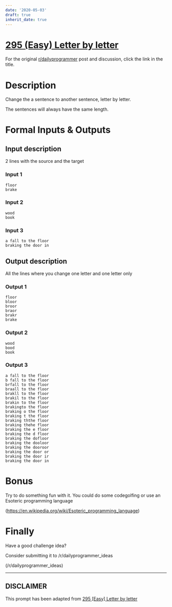 ```yaml
---
date: '2020-05-03'
draft: true
inherit_date: true
---
```


# [295 (Easy) Letter by letter](https://www.reddit.com/r/dailyprogrammer/comments/5hy8sm/20161212_challenge_295_easy_letter_by_letter/)

For the original [r/dailyprogrammer](https://www.reddit.com/r/dailyprogrammer/) post and discussion, click the link in the title.

# Description
Change the a sentence to another sentence, letter by letter.

The sentences will always have the same length.

# Formal Inputs & Outputs
## Input description
2 lines with the source and the target

### Input 1

```
floor
brake
```
### Input 2

```
wood
book
```
### Input 3

```
a fall to the floor
braking the door in
```
## Output description
All the lines where you change one letter and one letter only

### Output 1

```
floor
bloor
broor
braor
brakr
brake
```
### Output 2

```
wood
bood
book
```
### Output 3

```
a fall to the floor
b fall to the floor
brfall to the floor
braall to the floor
brakll to the floor
brakil to the floor
brakin to the floor
brakingto the floor
braking o the floor
braking t the floor
braking ththe floor
braking thehe floor
braking the e floor
braking the d floor
braking the dofloor
braking the dooloor
braking the dooroor
braking the door or
braking the door ir
braking the door in
```
# Bonus
Try to do something fun with it. You could do some codegolfing or use an Esoteric programming language

(https://en.wikipedia.org/wiki/Esoteric_programming_language)
# Finally
Have a good challenge idea?

Consider submitting it to /r/dailyprogrammer_ideas

(/r/dailyprogrammer_ideas)

----
## **DISCLAIMER**
This prompt has been adapted from [295 [Easy] Letter by letter](https://www.reddit.com/r/dailyprogrammer/comments/5hy8sm/20161212_challenge_295_easy_letter_by_letter/
)
